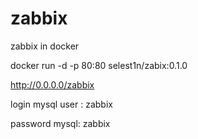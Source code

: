 # zabbix
zabbix in docker

docker run -d -p 80:80 selest1n/zabix:0.1.0

http://0.0.0.0/zabbix

login mysql user : zabbix

   password mysql: zabbix

